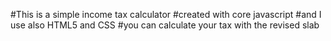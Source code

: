#This is a simple income tax calculator
#created with core javascript
#and I use also HTML5 and CSS
#you can calculate your tax with the revised slab
